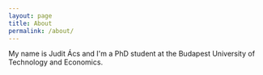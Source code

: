 ```yaml
---
layout: page
title: About
permalink: /about/
---
```


My name is Judit Ács and I'm a PhD student at the Budapest University of Technology and Economics.

